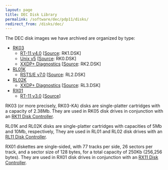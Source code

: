 ```yaml
---
layout: page
title: DEC Disk Library
permalink: /software/dec/pdp11/disks/
redirect_from: /disks/dec/
---
```


The DEC disk images we have archived are organized by type: 

* [RK03](rk03/)
	* [RT-11 v4.0](/software/dec/pdp11/disks/rk03/rt11v4/) [[Source](http://skn.noip.me/pdp11/): RK1.DSK]
	* [Unix v5](/software/dec/pdp11/disks/rk03/unixv5/) [[Source](http://skn.noip.me/pdp11/): RK0.DSK]
	* [XXDP+ Diagnostics](/software/dec/pdp11/disks/rk03/xxdp/) [[Source](http://skn.noip.me/pdp11/): RK2.DSK]
* [RL01K](rl01k/)
	* [RSTS/E v7.0](/software/dec/pdp11/disks/rl01k/rstsv70/) [[Source](http://skn.noip.me/pdp11/): RL2.DSK]
* [RL02K](rl02k/)
	* [XXDP+ Diagnostics](/software/dec/pdp11/disks/rl02k/xxdp/) [[Source](http://skn.noip.me/pdp11/): RL3.DSK]
* [RX01](rx01/)
	* [RT-11 v3.0](/software/dec/pdp11/disks/rx01/rt11v3/) [[Source](http://www.headcrashers.org/comp/rx01/)]

RK03 (or more precisely, RK03-KA) disks are single-platter cartridges with a capacity of 2.38Mb.
They are used in RK05 disk drives in conjunction with an [RK11 Disk Controller](/configs/pdp11/rk11/).

RL01K and RL02K disks are single-platter cartridges with capacities of 5Mb and 10Mb, respectively,
They are used in RL01 and RL02 disk drives with an [RL11 Disk Controller](/configs/pdp11/rl11/).

RX01 diskettes are single-sided, with 77 tracks per side, 26 sectors per track, and a sector size of 128 bytes,
for a total capacity of 250Kb (256,256 bytes).  They are used in RX01 disk drives in conjunction with an
[RX11 Disk Controller](/configs/pdp11/rx11/).
